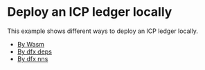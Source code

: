 # Deploy an ICP ledger locally

This example shows different ways to deploy an ICP ledger locally.

- [By Wasm](/by_wasm/README.md)
- [By dfx deps](/by_dfx_deps/README.md)
- [By dfx nns](/by_dfx_nns/README.md)
